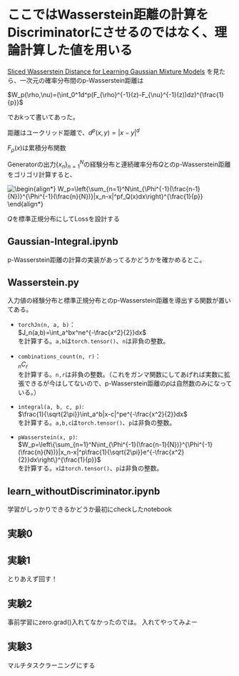 # ここではWasserstein距離の計算をDiscriminatorにさせるのではなく、理論計算した値を用いる

[Sliced Wasserstein Distance for Learning Gaussian Mixture Models](https://arxiv.org/pdf/1711.05376.pdf)
を見たら、一次元の確率分布間のp-Wasserstein距離は

$W_p(\rho,\nu)=(\int_0^1d^p(F_{\rho}^{-1}(z)-F_{\nu}^{-1}(z))dz)^{\frac{1}{p}}$

でおkって書いてあった。

距離はユークリッド距離で、$d^p(x,y)=|x-y|^d$

$F_{\rho}(x)$は累積分布関数


Generatorの出力$\{x_n\}_{n=1}^N$の経験分布と連続確率分布$Q$とのp-Wasserstein距離をゴリゴリ計算すると、

![\begin{align*}
W_p=\left\{\sum_{n=1}^N\int_{\Phi^{-1}(\frac{n-1}{N})}^{\Phi^{-1}(\frac{n}{N})}|x_n-x|^pf_Q(x)dx\right\}^{\frac{1}{p}}
\end{align*}
](https://render.githubusercontent.com/render/math?math=%5Cdisplaystyle+%5Cbegin%7Balign%2A%7D%0AW_p%3D%5Cleft%5C%7B%5Csum_%7Bn%3D1%7D%5EN%5Cint_%7B%5CPhi%5E%7B-1%7D%28%5Cfrac%7Bn-1%7D%7BN%7D%29%7D%5E%7B%5CPhi%5E%7B-1%7D%28%5Cfrac%7Bn%7D%7BN%7D%29%7D%7Cx_n-x%7C%5Epf_Q%28x%29dx%5Cright%5C%7D%5E%7B%5Cfrac%7B1%7D%7Bp%7D%7D%0A%5Cend%7Balign%2A%7D%0A)

$Q$を標準正規分布にしてLossを設計する

## Gaussian-Integral.ipynb
p-Wasserstein距離の計算の実装があってるかどうかを確かめるとこ。

## Wasserstein.py
入力値の経験分布と標準正規分布とのp-Wasserstein距離を導出する関数が置いてある。

- <code>torchJn(n, a, b)</code>：<br>
$J_n(a,b)=\int_a^bx^ne^{-\frac{x^2}{2}}dx$<br>
を計算する。<code>a,b</code>は<code>torch.tensor()</code>、<code>n</code>は非負の整数。

- <code>combinations_count(n, r)</code>：<br>
$_n{C}_r$<br>
を計算する。<code>n,r</code>は非負の整数。（これをガンマ関数にしてあげれば実数に拡張できるが今はしてないので、p-Wasserstein距離の$p$は自然数のみになっている。）

- <code>integral(a, b, c, p)</code>:<br> 
$\frac{1}{\sqrt{2\pi}}\int_a^b|x-c|^pe^{-\frac{x^2}{2}}dx$<br>
を計算する。<code>a,b,c</code>は<code>torch.tensor()</code>、<code>p</code>は非負の整数。

- <code>pWasserstein(x, p)</code>:<br>
$W_p=\left\{\sum_{n=1}^N\int_{\Phi^{-1}(\frac{n-1}{N})}^{\Phi^{-1}(\frac{n}{N})}|x_n-x|^p\frac{1}{\sqrt{2\pi}}e^{-\frac{x^2}{2}}dx\right\}^{\frac{1}{p}}$<br>
を計算する。<code>x</code>は<code>torch.tensor()</code>、<code>p</code>は非負の整数。

## learn_withoutDiscriminator.ipynb
学習がしっかりできるかどうか最初にcheckしたnotebook


## 実験0

## 実験1
とりあえず回す！

## 実験2
事前学習にzero.grad()入れてなかったのでは。
入れてやってみよー

## 実験3

マルチタスクラーニングにする